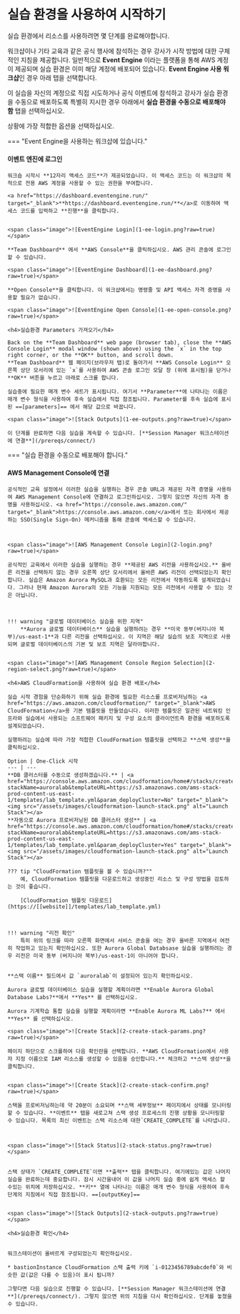 # 실습 환경을 사용하여 시작하기


실습 환경에서 리소스를 사용하려면 몇 단계를 완료해야합니다.

워크샵이나 기타 교육과 같은 공식 행사에 참석하는 경우 강사가 시작 방법에 대한 구체적인 지침을 제공합니다. 일반적으로 **Event Engine** 이라는 플랫폼을 통해 AWS 계정이 제공되며 실습 환경은 이미 해당 계정에 배포되어 있습니다. **Event Engine 사용 워크샵**인 경우 아래 탭을 선택합니다.

이 실습을 자신의 계정으로 직접 시도하거나 공식 이벤트에 참석하고 강사가 실습 환경을 수동으로 배포하도록 특별히 지시한 경우 아래에서 **실습 환경을 수동으로 배포해야 함** 탭을 선택하십시오.

상황에 가장 적합한 옵션을 선택하십시오.


=== "Event Engine을 사용하는 워크샵에 있습니다."
    <h4>이벤트 엔진에 로그인</h4>

    워크숍 시작시 **12자리 액세스 코드**가 제공되었습니다. 이 액세스 코드는 이 워크샵의 목적으로 전용 AWS 계정을 사용할 수 있는 권한을 부여합니다.

    <a href="https://dashboard.eventengine.run/" target="_blank">**https://dashboard.eventengine.run/**</a>로 이동하여 액세스 코드를 입력하고 **진행**을 클릭합니다.


    <span class="image">![EventEngine Login](1-ee-login.png?raw=true)</span>

    **Team Dashboard** 에서 **AWS Console**을 클릭하십시오. AWS 관리 콘솔에 로그인 할 수 있습니다.

    <span class="image">![EventEngine Dashboard](1-ee-dashboard.png?raw=true)</span>

    **Open Console**을 클릭합니다. 이 워크샵에서는 명령줄 및 API 액세스 자격 증명을 사용할 필요가 없습니다.

    <span class="image">![EventEngine Open Console](1-ee-open-console.png?raw=true)</span>

    <h4>실습환경 Parameters 가져오기</h4>

    Back on the **Team Dashboard** web page (browser tab), close the **AWS Console Login** modal window (shown above) using the `x` in the top right corner, or the **OK** button, and scroll down.
    **Team Dashboard** 웹 페이지(브라우저 탭)로 돌아가서 **AWS Console Login** 오른쪽 상단 모서리에 있는 `x`를 사용하여 AWS 콘솔 로그인 모달 창 (위에 표시됨)을 닫거나 **OK** 버튼을 누르고 아래로 스크롤 합니다.

    실습중에 필요한 매개 변수 세트가 표시됩니다. 여기서 **Parameter**에 나타나는 이름은 매개 변수 형식을 사용하여 후속 실습에서 직접 참조됩니다. Parameter를 후속 실습에 표시된 ==[parameters]== 에서 해당 값으로 바꿉니다.

    <span class="image">![Stack Outputs](1-ee-outputs.png?raw=true)</span>

    이 단계를 완료하면 다음 실습을 계속할 수 있습니다. [**Session Manager 워크스테이션에 연결**](/prereqs/connect/)


=== "실습 환경을 수동으로 배포해야 합니다."
    <h4>AWS Management Console에 연결</h4>

    공식적인 교육 설정에서 이러한 실습을 실행하는 경우 콘솔 URL과 제공된 자격 증명을 사용하여 AWS Management Console에 연결하고 로그인하십시오. 그렇지 않으면 자신의 자격 증명을 사용하십시오. <a href="https://console.aws.amazon.com/" target="_blank">https://console.aws.amazon.com/</a>에서 또는 회사에서 제공하는 SSO(Single Sign-On) 메커니즘을 통해 콘솔에 액세스할 수 있습니다.



    <span class="image">![AWS Management Console Login](2-login.png?raw=true)</span>

    공식적인 교육에서 이러한 실습을 실행하는 경우 **제공된 AWS 리전을 사용하십시오.** 올바른 리전을 선택하지 않는 경우 오른쪽 상단 모서리에서 올바른 AWS 리전이 선택되었는지 확인합니다. 실습은 Amazon Aurora MySQL과 호환되는 모든 리전에서 작동하도록 설계되었습니다. 그러나 현재 Amazon Aurora의 모든 기능을 지원되는 모든 리전에서 사용할 수 있는 것은 아닙니다.



    !!! warning "글로벌 데이터베이스 실습을 위한 지역"
        **Aurora 글로벌 데이터베이스** 실습을 실행하려는 경우 **미국 동부(버지니아 북부)/us-east-1**과 다른 리전을 선택하십시오. 이 지역은 해당 실습의 보조 지역으로 사용되며 글로벌 데이터베이스의 기본 및 보조 지역은 달라야합니다.


    <span class="image">![AWS Management Console Region Selection](2-region-select.png?raw=true)</span>

    <h4>AWS CloudFormation을 사용하여 실습 환경 배포</h4>

    실습 시작 경험을 단순화하기 위해 실습 환경에 필요한 리소스를 프로비저닝하는 <a href="https://aws.amazon.com/cloudformation/" target="_blank">AWS CloudFormation</a>용 기본 템플릿을 만들었습니다. 이러한 템플릿은 일관된 네트워킹 인프라와 실습에서 사용되는 소프트웨어 패키지 및 구성 요소의 클라이언트측 환경을 배포하도록 설계되었습니다.

    실행하려는 실습에 따라 가장 적합한 CloudFormation 템플릿을 선택하고 **스택 생성**을 클릭하십시오.

    Option | One-Click 시작
    --- | ---
    **DB 클러스터를 수동으로 생성하겠습니다.** | <a href="https://console.aws.amazon.com/cloudformation/home#/stacks/create/review?stackName=auroralab&templateURL=https://s3.amazonaws.com/ams-stack-prod-content-us-east-1/templates/lab_template.yml&param_deployCluster=No" target="_blank"><img src="/assets/images/cloudformation-launch-stack.png" alt="Launch Stack"></a>
    **자동으로 Aurora 프로비저닝된 DB 클러스터 생성** | <a href="https://console.aws.amazon.com/cloudformation/home#/stacks/create/review?stackName=auroralab&templateURL=https://s3.amazonaws.com/ams-stack-prod-content-us-east-1/templates/lab_template.yml&param_deployCluster=Yes" target="_blank"><img src="/assets/images/cloudformation-launch-stack.png" alt="Launch Stack"></a>

    ??? tip "CloudFormation 템플릿을 볼 수 있습니까?""
        예, CloudFormation 템플릿을 다운로드하고 생성중인 리소스 및 구성 방법을 검토하는 것이 좋습니다.

        [CloudFormation 템플릿 다운로드](https://[[website]]/templates/lab_template.yml)



    !!! warning "리전 확인"
        특히 위의 링크를 따라 오른쪽 화면에서 서비스 콘솔을 여는 경우 올바른 지역에서 여전히 작업하고 있는지 확인하십시오. 또한 Aurora Global Databsase 실습을 실행하려는 경우 리전은 미국 동부 (버지니아 북부)/us-east-1이 아니어야 합니다.


    **스택 이름** 필드에서 값 `auroralab`이 설정되어 있는지 확인하십시오. 

    Aurora 글로벌 데이터베이스 실습을 실행할 계획이라면 **Enable Aurora Global Database Labs?**에서 **Yes** 를 선택하십시오.

    Aurora 기계학습 통합 실습을 실행할 계획이라면 **Enable Aurora ML Labs?** 에서 **Yes** 를 선택하십시오.

    <span class="image">![Create Stack](2-create-stack-params.png?raw=true)</span>

    페이지 하단으로 스크롤하여 다음 확인란을 선택합니다. **AWS CloudFormation에서 사용자 지정 이름으로 IAM 리소스를 생성할 수 있음을 승인합니다.** 체크하고 **스택 생성**을 클릭합니다.


    <span class="image">![Create Stack](2-create-stack-confirm.png?raw=true)</span>

    스택을 프로비저닝하는데 약 20분이 소요되며 **스택 세부정보** 페이지에서 상태를 모니터링 할 수 있습니다. **이벤트** 탭을 새로고쳐 스택 생성 프로세스의 진행 상황을 모니터링할 수 있습니다. 목록의 최신 이벤트는 스택 리소스에 대한`CREATE_COMPLETE`를 나타냅니다.



    <span class="image">![Stack Status](2-stack-status.png?raw=true)</span>


    스택 상태가 `CREATE_COMPLETE`이면 **출력** 탭을 클릭합니다. 여기에있는 값은 나머지 실습을 완료하는데 중요합니다. 잠시 시간을내어 이 값을 나머지 실습 중에 쉽게 액세스 할 수있는 위치에 저장하십시오. **키** 열에 나타나는 이름은 매개 변수 형식을 사용하여 후속 단계의 지침에서 직접 참조됩니다. ==[outputKey]==


    <span class="image">![Stack Outputs](2-stack-outputs.png?raw=true)</span>

    <h4>실습환경 확인</h4>


    워크스테이션이 올바르게 구성되었는지 확인하십시오.

    * bastionInstance CloudFormation 스택 출력 키에 `i-0123456789abcdef0`와 비슷한 값(값은 다를 수 있음)이 표시 됩니까?

    그렇다면 다음 실습으로 진행할 수 있습니다. [**Session Manager 워크스테이션에 연결**](/prereqs/connect/). 그렇지 않으면 위의 지침을 다시 확인하십시오. 단계를 놓쳤을 수 있습니다.

